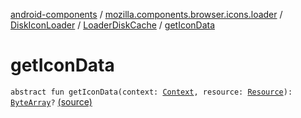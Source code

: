 [android-components](../../../index.md) / [mozilla.components.browser.icons.loader](../../index.md) / [DiskIconLoader](../index.md) / [LoaderDiskCache](index.md) / [getIconData](./get-icon-data.md)

# getIconData

`abstract fun getIconData(context: `[`Context`](https://developer.android.com/reference/android/content/Context.html)`, resource: `[`Resource`](../../../mozilla.components.browser.icons/-icon-request/-resource/index.md)`): `[`ByteArray`](https://kotlinlang.org/api/latest/jvm/stdlib/kotlin/-byte-array/index.html)`?` [(source)](https://github.com/mozilla-mobile/android-components/blob/master/components/browser/icons/src/main/java/mozilla/components/browser/icons/loader/DiskIconLoader.kt#L18)